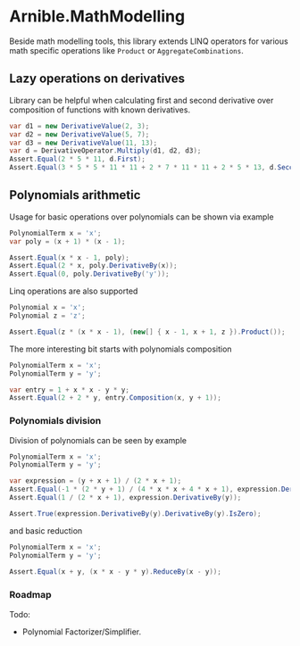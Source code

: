 # Arnible.MathModelling

Beside math modelling tools, this library extends LINQ operators for various math specific operations  like `Product` or `AggregateCombinations`.

## Lazy operations on derivatives

Library can be helpful when calculating first and second derivative over composition of functions with known derivatives.

```C#
var d1 = new DerivativeValue(2, 3);
var d2 = new DerivativeValue(5, 7);
var d3 = new DerivativeValue(11, 13);
var d = DerivativeOperator.Multiply(d1, d2, d3);
Assert.Equal(2 * 5 * 11, d.First);
Assert.Equal(3 * 5 * 5 * 11 * 11 + 2 * 7 * 11 * 11 + 2 * 5 * 13, d.Second);
```

## Polynomials arithmetic

Usage for basic operations over polynomials can be shown via example

```C#
PolynomialTerm x = 'x';
var poly = (x + 1) * (x - 1);

Assert.Equal(x * x - 1, poly);
Assert.Equal(2 * x, poly.DerivativeBy(x));
Assert.Equal(0, poly.DerivativeBy('y'));
```

Linq operations are also supported

```C#
Polynomial x = 'x';
Polynomial z = 'z';

Assert.Equal(z * (x * x - 1), (new[] { x - 1, x + 1, z }).Product());
```

The more interesting bit starts with polynomials composition

```C#
PolynomialTerm x = 'x';
PolynomialTerm y = 'y';

var entry = 1 + x * x - y * y;
Assert.Equal(2 + 2 * y, entry.Composition(x, y + 1));
```

### Polynomials division

Division of polynomials can be seen by example

```C#
PolynomialTerm x = 'x';
PolynomialTerm y = 'y';

var expression = (y + x + 1) / (2 * x + 1);
Assert.Equal(-1 * (2 * y + 1) / (4 * x * x + 4 * x + 1), expression.DerivativeBy(x));
Assert.Equal(1 / (2 * x + 1), expression.DerivativeBy(y));

Assert.True(expression.DerivativeBy(y).DerivativeBy(y).IsZero);
```

and basic reduction

```C#
PolynomialTerm x = 'x';
PolynomialTerm y = 'y';
      
Assert.Equal(x + y, (x * x - y * y).ReduceBy(x - y));
```

### Roadmap

Todo:
* Polynomial Factorizer/Simplifier.
